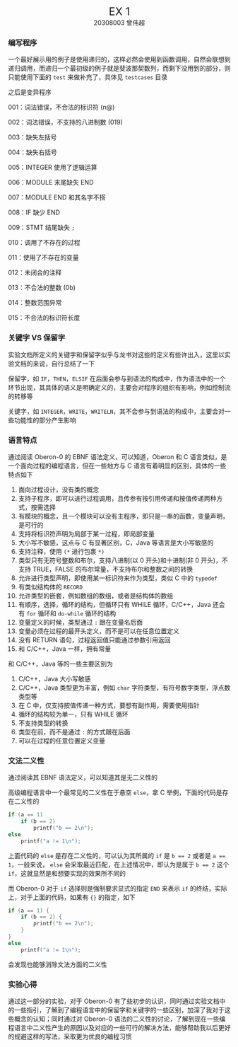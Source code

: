 <center><font size=5>EX 1</font></center>
<center>20308003 曾伟超</center>

### 编写程序

一个最好展示用的例子是使用递归的，这样必然会使用到函数调用，自然会联想到递归调用，而递归一个最初级的例子就是斐波那契数列，而剩下没用到的部分，则只能使用下面的 `test` 来做补充了，具体见 `testcases` 目录

之后是变异程序

001：词法错误，不合法的标识符 (n@)

002：词法错误，不支持的八进制数 (019)

003：缺失左括号

004：缺失右括号

005：INTEGER 使用了逻辑运算

006：MODULE 末尾缺失 END

007：MODULE END 和其名字不搭

008：IF 缺少 END

009：STMT 结尾缺失 `;`

010：调用了不存在的过程

011：使用了不存在的变量

012：未闭合的注释

013：不合法的整数 (0b)

014：整数范围异常

015：不合法的标识符长度

### 关键字 VS 保留字

实验文档所定义的关键字和保留字似乎与龙书对这些的定义有些许出入，这里以实验文档的来说，自行总结了一下

保留字，如 `IF`，`THEN`，`ELSIF` 在后面会参与到语法的构成中，作为语法中的一个环节出现，其具体的语义是明确定义的，主要会对程序的组织有影响，例如控制流的转移等

关键字，如 `INTEGER`，`WRITE`，`WRITELN`，其不会参与到语法的构成中，主要会对一些功能性的部分产生影响

### 语言特点

通过阅读 Oberon-0 的 EBNF 语法定义，可以知道，Oberon 和 C 语言类似，是一个面向过程的编程语言，但在一些地方与 C 语言有着明显的区别，具体的一些特点如下

1. 面向过程设计，没有类的概念
2. 支持子程序，即可以进行过程调用，且传参有按引用传递和按值传递两种方式，按需选择
3. 有模块的概念，且一个模块可以没有主程序，即只是一串的函数，变量声明，是可行的
4. 支持将标识符声明为局部于某一过程，即局部变量
5. 大小写不敏感，这点与 C 有显著区别，C，Java 等语言是大小写敏感的
6. 支持注释，使用 `(*` 进行包裹 `*)`
7. 类型只有无符号整数和布尔，支持八进制(以 0 开头)和十进制(非 0 开头)，不支持 TRUE，FALSE 的布尔常量，不支持布尔和整数之间的转换
8. 允许进行类型声明，即使用某一标识符来作为类型，类似 C 中的 `typedef`
9. 有类似结构体的 `RECORD`
10. 允许类型的嵌套，例如数组的数组，或者是结构体的数组
11. 有顺序，选择，循环的结构，但循环只有 WHILE 循环，C/C++，Java 还会有 `for` 循环和 `do-while` 循环的结构
12. 变量定义的时候，类型通过 `:` 跟在变量名后面
13. 变量必须在过程的最开头定义，而不是可以在任意位置定义
14. 没有 RETURN 语句，过程返回值只能通过参数引用返回
15. 和 C/C++，Java 一样，拥有常量

和 C/C++，Java 等的一些主要区别为

1. C/C++，Java 大小写敏感
2. C/C++，Java 类型更为丰富，例如 `char` 字符类型，有符号数字类型，浮点数类型等
3. 在 C 中，仅支持按值传递一种方式，要想有副作用，需要使用指针
4. 循环的结构较为单一，只有 WHILE 循环
5. 不支持类型的转换
6. 类型在前，而不是通过 `:` 的方式跟在后面
7. 可以在过程的任意位置定义变量

### 文法二义性

通过阅读其 EBNF 语法定义，可以知道其是无二义性的

高级编程语言中一个最常见的二义性在于悬空 `else`，拿 C 举例，下面的代码是存在二义性的

```C
if (a == 1) 
    if (b == 2)
        printf("b == 2\n");
else
    printf("a != 1\n");
```

上面代码的 `else` 是存在二义性的，可以认为其所属的 `if` 是 `b == 2` 或者是 `a == 1`，一般来说， `else` 会采取最近匹配，在上述情况中，即认为是属于 `b == 2` 这个 `if`，这就显然是和想要实现的效果所不同的

而 Oberon-0 对于 `if` 选择则是强制要求显式的指定 `END` 来表示 `if` 的终结，实际上，对于上面的代码，如果有 `{}` 的指定，如下

```C
if (a == 1) {
    if (b == 2) {
        printf("b == 2\n");
    }
}
else 
    printf("a != 1\n");
```

会发现也能够消除文法方面的二义性

### 实验心得

通过这一部分的实验，对于 Oberon-0 有了些初步的认识，同时通过实验文档中的一些指引，了解到了编程语言中的保留字和关键字的一些区别，加深了我对于这些概念的认知；同时通过对 Oberon-0 语法的二义性的讨论，了解到现在一些编程语言中二义性产生的原因以及对应的一些可行的解决方法，能够帮助我以后更好的规避这样的写法，采取更为优良的编程习惯